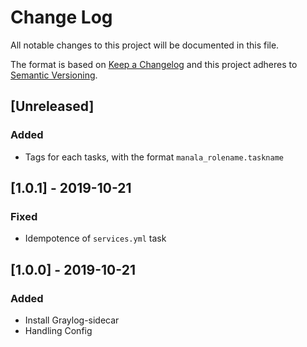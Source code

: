 # Change Log
All notable changes to this project will be documented in this file.

The format is based on [Keep a Changelog](http://keepachangelog.com/)
and this project adheres to [Semantic Versioning](http://semver.org/).

## [Unreleased]
### Added
- Tags for each tasks, with the format `manala_rolename.taskname`

## [1.0.1] - 2019-10-21
### Fixed
- Idempotence of `services.yml` task

## [1.0.0] - 2019-10-21
### Added
- Install Graylog-sidecar
- Handling Config
